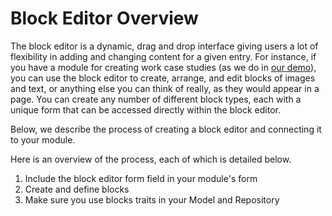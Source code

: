 # Block Editor Overview

The block editor is a dynamic, drag and drop interface giving users a lot of flexibility in adding and changing content
for a given entry.
For instance, if you have a module for creating work case studies (as we do in [our demo](https://demo.twill.io/)), you
can use the block editor to create, arrange, and edit blocks of images and text, or anything else you can think of
really, as they would appear in a page.
You can create any number of different block types, each with a unique form that can be accessed directly within the
block editor.

Below, we describe the process of creating a block editor and connecting it to your module.

Here is an overview of the process, each of which is detailed below.

1. Include the block editor form field in your module's form
2. Create and define blocks
3. Make sure you use blocks traits in your Model and Repository
